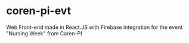 # coren-pi-evt
Web Front-end made in React.JS with Firebase integration for the event "Nursing Week" from Caren-PI
